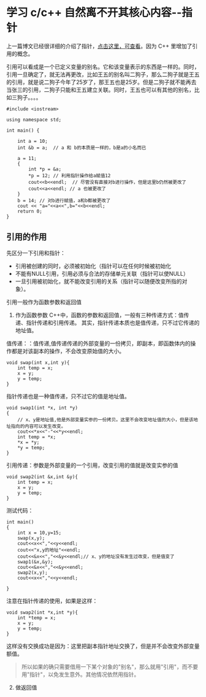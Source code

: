 # 学习 c/c++ 自然离不开其核心内容--指针
上一篇博文已经很详细的介绍了指针，[点击这里，可查看]()。因为 C++ 里增加了引用的概念。

引用可以看成是一个已定义变量的别名。它和该变量表示的东西是一样的。同时，引用一旦确定了，就无法再更改，比如王五的别名叫二狗子，那么二狗子就是王五的引用，就是说二狗子今年了25岁了，那王五也是25岁。但是二狗子就不能再去当张三的引用，二狗子只能和王五建立关联。同时，王五也可以有其他的别名，比如三狗子。。。。
```
#include <iostream>

using namespace std;

int main() {

    int a = 10;
    int &b = a;  // a 和 b的本质是一样的，b是a的小名而已
   
    a = 11;
    {
        int *p = &a;
        *p = 12; // 利用指针操作给a赋值12
        cout<<b<<endl;  // 尽管没有直接对b进行操作，但是这里b仍然被更改了
        cout<<a<<endl; // a 也被更改了
    }
    b = 14; // 对b进行赋值，a和b都被更改了
    cout << "a="<<a<<",b="<<b<<endl;
    return 0;
}
```
## 引用的作用
先区分一下引用和指针：
- 引用被创建的同时，必须被初始化（指针可以在任何时候被初始化
- 不能有NULL引用，引用必须与合法的存储单元关联（指针可以使NULL）
- 一旦引用被初始化，就不能改变引用的关系（指针可以随便改变所指的对象）。

引用一般作为函数参数和返回值
1. 作为函数参数
C++中，函数的参数和返回值，一般有三种传递方式：值传递、指针传递和引用传递。
其实，指针传递本质也是值传递，只不过它传递的地址值。

值传递：：值传递,值传递传递的外部变量的一份拷贝，即副本，即函数体内的操作都是对该副本的操作，不会改变原始值的大小。

```
void swap(int x,int y){
    int temp = x;
    x = y;
    y = temp;
}
```
指针传递也是一种值传递，只不过它的值是地址值。
```
void swap1(int *x, int *y)
{   
    // x、y是地址值,他是外部变量实参的一份拷贝。这里不会改变地址值的大小，但是该地址指向的内容可以发生改变。
    cout<<*x<<"-"<<*y<<endl;
    int temp = *x;
    *x = *y;
    *y = temp;
}
```
引用传递：参数是外部变量的一个引用，改变引用的值就是改变实参的值
```
void swap2(int &x,int &y){
    int temp = x;
    x = y;
    y = temp;
}
```

测试代码：
```
int main()
{
    int x = 10,y=15;
    swap(x,y);
    cout<<x<<","<<y<<endl;
    cout<<"x,y的地址"<<endl;
    cout<<&x<<","<<&y<<endl;// x、y的地址没有发生过改变，但是值变了
    swap1(&x,&y);
    cout<<&x<<","<<&y<<endl;
    swap2(x,y);
    cout<<x<<","<<y<<endl;

}
```

注意在指针传递的使用，如果是这样：
```
void swap2(int *x,int *y){
    int *temp = x;
    x = y;
    y = temp;
}
```
这样没有交换成功是因为：这里把副本指针地址交换了，但是并不会改变外部变量额值。

> 所以如果的确只需要借用一下某个对象的"别名"，那么就用"引用"，而不要用"指针"，以免发生意外。其他情况依然用指针。

2. 做返回值
